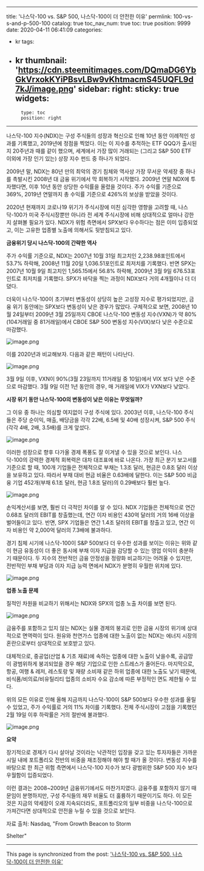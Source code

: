
---
title: '나스닥-100 vs. S&P 500, 나스닥-100이 더 안전한 이유'
permlink: 100-vs-s-and-p-500-100
catalog: true
toc_nav_num: true
toc: true
position: 9999
date: 2020-04-11 06:41:09
categories:
- kr
tags:
- kr
thumbnail: 'https://cdn.steemitimages.com/DQmaDG6YbGkVrxokKYiPBsvLBw9vKhtmacmS45UQFL9d7kJ/image.png'
sidebar:
    right:
        sticky: true
widgets:
    -
        type: toc
        position: right
---


나스닥-100 지수(NDX)는 구성 주식들의 성장과 혁신으로 인해 10년 동안 이례적인 성과를 기록했고, 2019년에 정점을 찍었다. 이는 이 지수를 추적하는 ETF QQQ가 출시된 지 20주년과 때를 같이 했으며, 세계에서 가장 많이 거래되는 (그리고 S&P 500 ETF 이외에 가장 인기 있는) 상장 지수 펀드 중 하나가 되었다.


2009년 말, NDX는 80년 만의 최악의 경기 침체와 역사상 가장 무서운 약세장 중 하나를 촉발시킨 2008년 대 금융 위기에서 막 회복하기 시작했다. 2009년 연말 NDX에 투자했다면, 이후 10년 동안 상당한 수익률을 올렸을 것이다. 주가 수익률 기준으로 369%, 2019년 연말까지 총 수익률 기준으로 426%의 보상을 받았을 것이다.


2020년 현재까지 코로나19 위기가 주식시장에 미친 심각한 영향을 고려할 때, 나스닥-100가 미국 주식시장뿐만 아니라 전 세계 주식시장에 비해 상대적으로 얼마나 강한지 살펴볼 필요가 있다. NDX가 위험 측면에서 SPX보다 우수하다는 점은 이미 입증되었고, 이는 고유한 업종별 노출에 의해서도 뒷받침되고 있다.


**금융위기 당시 나스닥-100의 간략한 역사**


주가 수익률 기준으로, NDX는 2007년 10월 31일 최고치인 2,238.98포인트에서 53.7% 하락해, 2008년 11월 20일 1,036.51포인트로 최저치를 기록했다. 반면 SPX는 2007년 10월 9일 최고치인 1,565.15에서 56.8% 하락해, 2009년 3월 9일 676.53포인트로 최저치를 기록했다. SPX가 바닥을 찍는 과정이 NDX보다 거의 4개월이나 더 더뎠다.


더욱이 나스닥-100이 초기부터 변동성이 상당히 높은 고성장 지수로 평가되었지만, 금융 위기 동안에는 SPX보다 변동성이 낮은 경우가 많았다. 구체적으로 보면, 2008년 10월 24일부터 2009년 3월 25일까지 CBOE 나스닥-100 변동성 지수(VXN)가 약 80%(104거래일 중 81거래일)에서 CBOE S&P 500 변동성 지수(VIX)보다 낮은 수준으로 마감했다.



![image.png](https://cdn.steemitimages.com/DQmaDG6YbGkVrxokKYiPBsvLBw9vKhtmacmS45UQFL9d7kJ/image.png)



이를 2020년과 비교해보자. 다음과 같은 패턴이 나타난다.



![image.png](https://cdn.steemitimages.com/DQmc4rMkvL31iTMS3kSsetskdXC3MCh2vB1coVYNtDrMGqV/image.png)


3월 9일 이후, VXN이 90%(3월 23일까지 11거래일 중 10일)에서 VIX 보다 낮은 수준으로 마감했다. 3월 9일 이전 1년 동안의 경우, 매 거래일에 VIX가 VXN보다 낮았다.


**시장 위기 동안 나스닥-100의 변동성이 낮은 이유는 무엇일까?**


그 이유 중 하나는 의심할 여지없이 구성 주식에 있다. 2003년 이후, 나스닥-100 주식들은 주당 순이익, 매출, 배당금을 각각 22배, 6.5배 및 40배 성장시켜, S&P 500 주식(각각 4배, 2배, 3.5배)를 크게 앞섰다.



![image.png](https://cdn.steemitimages.com/DQmX8QqLQEJEX2gxtdydefyrAmZLyAGkt5Ew8a8nvpQK4R7/image.png)



이러한 성장으로 향후 다가올 경제 폭풍도 잘 이겨낼 수 있을 것으로 보인다. 나스닥-100의 강력한 경제적 회복력은 대차 대조표에 바로 나온다. 가장 최근 분기 보고서를 기준으로 할 때, 100개 기업들은 전체적으로 부채는 1.3조 달러, 현금은 0.8조 달러 이상을 보유하고 있다. 따라서 부채 대비 현금 비율은 0.63배에 달한다. 이는 S&P 500 비금융 기업 452개(부채 6.1조 달러, 현금 1.8조 달러)의 0.29배보다 훨씬 높다.



![image.png](https://cdn.steemitimages.com/DQmQ7HKazDobCh2pX39MLiLyUiNi5hR9eZnhrTKbqGECWiD/image.png)



손익계산서를 보면, 훨씬 더 극적인 차이를 알 수 있다. NDX 기업들은 전체적으로 연간 0.68조 달러의 EBIT를 창출했는데, 연간 이자 비용인 430억 달러의 거의 16배 이상을 벌어들이고 있다. 반면, SPX 기업들은 연간 1.4조 달러의 EBIT를 창출고 있고, 연간 이자 비용인 약 2,000억 달러의 7.3배에 불과하다.


경기 침체 시기에 나스닥-100이 S&P 500보다 더 우수한 성과를 보이는 이유는 위와 같이 현금 유동성이 더 좋은 동시에 부채 이자 지급을 감당할 수 있는 영업 이익이 충분하기 때문이다. 두 지수의 전반적인 금융 안정성을 정량화 비교하기는 어려울 수 있지만, 전반적인 부채 부담과 이자 지급 능력 면에서 NDX가 분명히 우월한 위치에 있다.



![image.png](https://cdn.steemitimages.com/DQmZCngz4S41KoFtpb8reiDaFxQmzvNqkiXCZQNtAuxr2d4/image.png)



**업종 노출 문제**


질적인 차원을 비교하기 위해서는 NDX와 SPX의 업종 노출 차이를 보면 된다.



![image.png](https://cdn.steemitimages.com/DQmVPudv9w73m8ZuoCKMoYFivg7KVbRkii3HG5kRSjDb7zE/image.png)



금융주를 포함하고 있지 않는 NDX는 실물 경제의 붕괴로 인한 금융 시장의 위기에 상대적으로 면역력이 있다. 원유와 천연가스 업종에 대한 노출이 없는 NDX는 에너지 시장의 혼란으로부터 상대적으로 보호받고 있다.


대체적으로, 중공업(산업 & 기초 재료)에 속하는 업종에 대한 노출이 낮을수록, 공급망이 광범위하게 붕괴되었을 경우 해당 기업으로 인한 스트레스가 줄어든다. 마지막으로, 항공, 여행 & 레저, 레스토랑 및 재량 소비재 같은 하위 업종에 대한 노출도 낮기 때문에, 비식품/비의료/비유틸리티 업종의 소비자 수요 감소에 따른 부정적인 면도 제한될 수 있다.


위의 모든 이유로 인해 올해 지금까지 나스닥-100이 S&P 500보다 우수한 성과를 올릴 수 있었고, 주가 수익률로 거의 11% 차이를 기록했다. 전체 주식시장이 고점을 기록했던 2월 19일 이후 하락률은 거의 절반에 불과했다.



![image.png](https://cdn.steemitimages.com/DQmcVr2zCpL2DMtjFLXHXasXE22mLnhbRP7PZmqQ2jxJmic/image.png)



**요약**


장기적으로 경제가 다시 살아날 것이라는 낙관적인 입장을 갖고 있는 투자자들은 가까운 시일 내에 포트폴리오 전반의 비중을 재조정해야 해야 할 때가 올 것이다. 변동성 지수를 바탕으로 한 최근 위험 측면에서 나스닥-100 지수가 보다 광범위한 S&P 500 지수 보다 우월함이 입증되었다.


이런 결과는 2008~2009년 금융위기에서도 마찬가지였다. 금융주를 포함하지 않기 때문임이 분명하지만, 구성 주식들의 재무 비율도 더 훌륭하기 때문이기도 하다. 이 모든 것은 지금의 약세장이 오래 지속되더라도, 포트폴리오의 일부 비중을 나스닥-100으로 가져간다면 상대적으로 안전을 누릴 수 있을 것으로 보인다.


자료 출처: Nasdaq, "From Growth Beacon to Storm

Shelter"

- - -

This page is synchronized from the post: ['나스닥-100 vs. S&P 500, 나스닥-100이 더 안전한 이유'](https://steemit.com/@pius.pius/100-vs-s-and-p-500-100)

